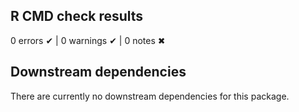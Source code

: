 ## R CMD check results

0 errors ✔ | 0 warnings ✔ | 0 notes ✖


## Downstream dependencies
There are currently no downstream dependencies for this package.

